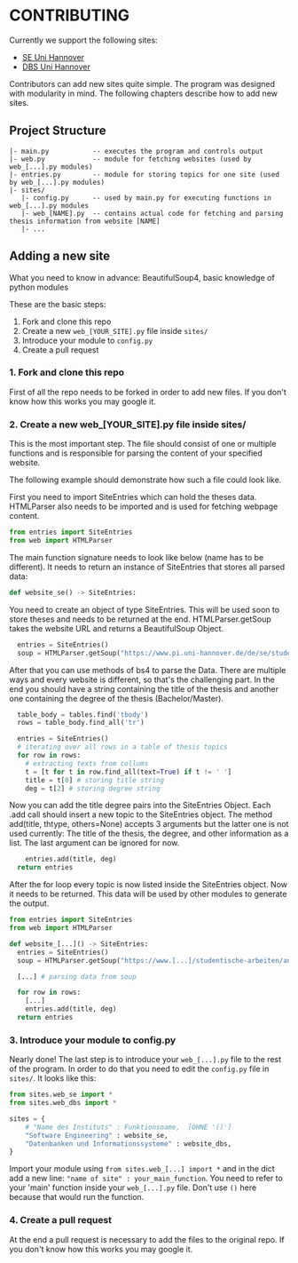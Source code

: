 # CONTRIBUTING

Currently we support the following sites:
- [SE Uni Hannover](https://www.pi.uni-hannover.de/de/se/studentische-arbeiten/laufende-arbeiten/)
- [DBS Uni Hannover](https://www.pi.uni-hannover.de/de/dbs/abschlussarbeiten/)

Contributors can add new sites quite simple. The program was designed with modularity in mind.
The following chapters describe how to add new sites.

## Project Structure
```
|- main.py           -- executes the program and controls output
|- web.py            -- module for fetching websites (used by web_[...].py modules)
|- entries.py        -- module for storing topics for one site (used by web_[...].py modules)
|- sites/
   |- config.py      -- used by main.py for executing functions in web_[...].py modules
   |- web_[NAME].py  -- contains actual code for fetching and parsing thesis information from website [NAME]
   |- ...
```

## Adding a new site

What you need to know in advance: BeautifulSoup4, basic knowledge of python modules

These are the basic steps:
1. Fork and clone this repo
2. Create a new ```web_[YOUR_SITE].py``` file inside ```sites/```
3. Introduce your module to ```config.py```
4. Create a pull request

### 1. Fork and clone this repo
First of all the repo needs to be forked in order to add new files. If you don't know how this works you may google it.

### 2. Create a new web_[YOUR_SITE].py file inside sites/
This is the most important step. The file should consist of one or multiple functions and is responsible for parsing the content of your specified website.

The following example should demonstrate how such a file could look like.

First you need to import SiteEntries which can hold the theses data. HTMLParser also needs to be imported and is used for fetching webpage content.

```python
from entries import SiteEntries
from web import HTMLParser
```

The main function signature needs to look like below (name has to be different). It needs to return an instance of SiteEntries that stores all parsed data:
```python
def website_se() -> SiteEntries:
```

You need to create an object of type SiteEntries. This will be used soon to store theses and needs to be returned at the end. HTMLParser.getSoup takes the website URL and returns a BeautifulSoup Object. 
```python
  entries = SiteEntries()
  soup = HTMLParser.getSoup("https://www.pi.uni-hannover.de/de/se/studentische-arbeiten/angebote/")
```

After that you can use methods of bs4 to parse the Data. There are multiple ways and every website is different, so that's the challenging part. In the end you should have a string containing the title of the thesis and another one containing the degree of the thesis (Bachelor/Master).
```python
  table_body = tables.find('tbody')
  rows = table_body.find_all('tr')

  entries = SiteEntries()
  # iterating over all rows in a table of thesis topics
  for row in rows:
    # extracting texts from collums
    t = [t for t in row.find_all(text=True) if t != ' ']
    title = t[0] # storing title string
    deg = t[2] # storing degree string
```

Now you can add the title degree pairs into the SiteEntries Object. Each .add call should insert a new topic to the SiteEntries object. 
The method add(title, thtype, others=None) accepts 3 arguments but the latter one is not used currently: The title of the thesis, the degree, and other information as a list. The last argument can be ignored for now.
```python
    entries.add(title, deg)
  return entries
```

After the for loop every topic is now listed inside the SiteEntries object. Now it needs to be returned. This data will be used by other modules to generate the output.

```python
from entries import SiteEntries
from web import HTMLParser

def website_[...]() -> SiteEntries:
  entries = SiteEntries()
  soup = HTMLParser.getSoup("https://www.[...]/studentische-arbeiten/angebote/")

  [...] # parsing data from soup

  for row in rows:
    [...]
    entries.add(title, deg)
  return entries
```

### 3. Introduce your module to config.py

Nearly done! The last step is to introduce your ```web_[...].py``` file to the rest of the program. In order to do that you need to edit the ```config.py```
file in ```sites/```.
It looks like this:
```python
from sites.web_se import *
from sites.web_dbs import *

sites = {
	# "Name des Instituts" : Funktionsname,  [OHNE '()']
	"Software Engineering" : website_se,
	"Datenbanken und Informationssysteme" : website_dbs,
}
```
Import your module using ```from sites.web_[...] import *``` and in the dict add a new line: ```"name of site" : your_main_function```. You need to refer to your 'main' function inside your ```web_[...].py``` file. Don't use `()` here because that would run the function.

### 4. Create a pull request
At the end a pull request is necessary to add the files to the original repo. If you don't know how this works you may google it.
